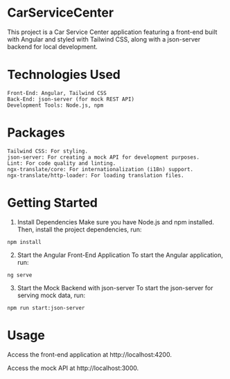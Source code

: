 # CarServiceCenter

This project is a Car Service Center application featuring a front-end built with Angular and styled with Tailwind CSS, along with a json-server backend for local development.

# Technologies Used

    Front-End: Angular, Tailwind CSS
    Back-End: json-server (for mock REST API)
    Development Tools: Node.js, npm

# Packages

    Tailwind CSS: For styling.
    json-server: For creating a mock API for development purposes.
    Lint: For code quality and linting.
    ngx-translate/core: For internationalization (i18n) support.
    ngx-translate/http-loader: For loading translation files.

# Getting Started

1. Install Dependencies
Make sure you have Node.js and npm installed. Then, install the project dependencies, run:

`npm install`

2. Start the Angular Front-End Application
To start the Angular application, run:

`ng serve`

3. Start the Mock Backend with json-server
To start the json-server for serving mock data, run:

`npm run start:json-server`

# Usage
 Access the front-end application at http://localhost:4200.
 
 Access the mock API at http://localhost:3000.
